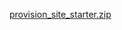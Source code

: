 [provision_site_starter.zip](https://github.com/user-attachments/files/21936746/provision_site_starter.zip)
